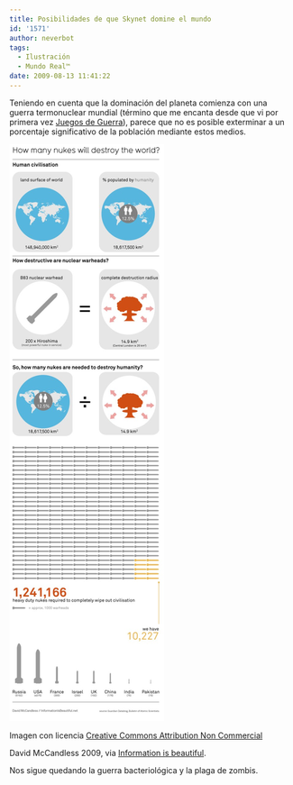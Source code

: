```yaml
---
title: Posibilidades de que Skynet domine el mundo
id: '1571'
author: neverbot
tags:
  - Ilustración
  - Mundo Real™
date: 2009-08-13 11:41:22
---
```


Teniendo en cuenta que la dominación del planeta comienza con una guerra termonuclear mundial (término que me encanta desde que vi por primera vez [Juegos de Guerra](http://www.imdb.com/title/tt0086567/)), parece que no es posible exterminar a un porcentaje significativo de la población mediante estos medios.

![how many nukes will destroy the world?](./posibilidades-de-que-skynet-domine-el-mundo/nukes-to-destroy-the-world.jpg "how many nukes will destroy the world?")

Imagen con licencia [Creative Commons Attribution Non Commercial](http://creativecommons.org/licenses/by-nc/3.0/)

David McCandless 2009, via [Information is beautiful](http://www.informationisbeautiful.net/2009/how-i-learnt-to-stop-worrying-and-love-the-bomb/).

Nos sigue quedando la guerra bacteriológica y la plaga de zombis.